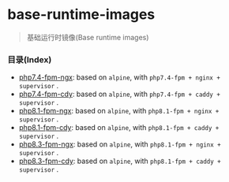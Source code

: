 # base-runtime-images

>   基础运行时镜像(Base runtime images)


### 目录(Index)

- [php7.4-fpm-ngx](./php7.4-fpm-ngx/README.md): based on `alpine`, with `php7.4-fpm + nginx + supervisor` .
- [php7.4-fpm-cdy](./php7.4-fpm-cdy/README.md): based on `alpine`, with `php7.4-fpm + caddy + supervisor` .
- [php8.1-fpm-ngx](./php8.1-fpm-ngx/README.md): based on `alpine`, with `php8.1-fpm + nginx + supervisor` .
- [php8.1-fpm-cdy](./php8.1-fpm-cdy/README.md): based on `alpine`, with `php8.1-fpm + caddy + supervisor` .
- [php8.3-fpm-ngx](./php8.1-fpm-ngx/README.md): based on `alpine`, with `php8.1-fpm + nginx + supervisor` .
- [php8.3-fpm-cdy](./php8.1-fpm-cdy/README.md): based on `alpine`, with `php8.1-fpm + caddy + supervisor` .
